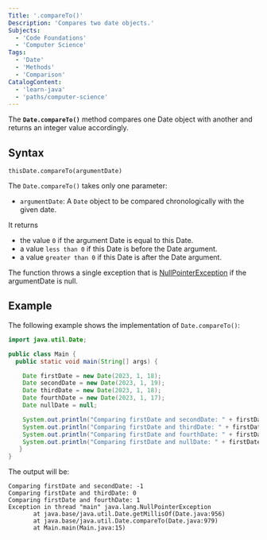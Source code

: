 ```yaml
---
Title: '.compareTo()'
Description: 'Compares two date objects.'
Subjects:
  - 'Code Foundations'
  - 'Computer Science'
Tags:
  - 'Date'
  - 'Methods'
  - 'Comparison'
CatalogContent:
  - 'learn-java'
  - 'paths/computer-science'
---
```


The **`Date.compareTo()`** method compares one Date object with another and returns an integer value accordingly.

## Syntax

```pseudo
thisDate.compareTo(argumentDate)
```

The `Date.compareTo()` takes only one parameter:

- `argumentDate`: A `Date` object to be compared chronologically with the given date.

It returns

- the value `0` if the argument Date is equal to this Date.
- a value `less than 0` if this Date is before the Date argument.
- a value `greater than 0` if this Date is after the Date argument.

The function throws a single exception that is [NullPointerException](https://www.codecademy.com/resources/docs/java/errors/nullpointerexception) if the argumentDate is null.

## Example

The following example shows the implementation of `Date.compareTo()`:

```java
import java.util.Date;

public class Main {
  public static void main(String[] args) {

    Date firstDate = new Date(2023, 1, 18);
    Date secondDate = new Date(2023, 1, 19);
    Date thirdDate = new Date(2023, 1, 18);
    Date fourthDate = new Date(2023, 1, 17);
    Date nullDate = null;

    System.out.println("Comparing firstDate and secondDate: " + firstDate.compareTo(secondDate));
    System.out.println("Comparing firstDate and thirdDate: " + firstDate.compareTo(thirdDate));
    System.out.println("Comparing firstDate and fourthDate: " + firstDate.compareTo(fourthDate));
    System.out.println("Comparing firstDate and nullDate: " + firstDate.compareTo(nullDate));
   }
}
```

The output will be:

```shell
Comparing firstDate and secondDate: -1
Comparing firstDate and thirdDate: 0
Comparing firstDate and fourthDate: 1
Exception in thread "main" java.lang.NullPointerException
       at java.base/java.util.Date.getMillisOf(Date.java:956)
       at java.base/java.util.Date.compareTo(Date.java:979)
       at Main.main(Main.java:15)
```
